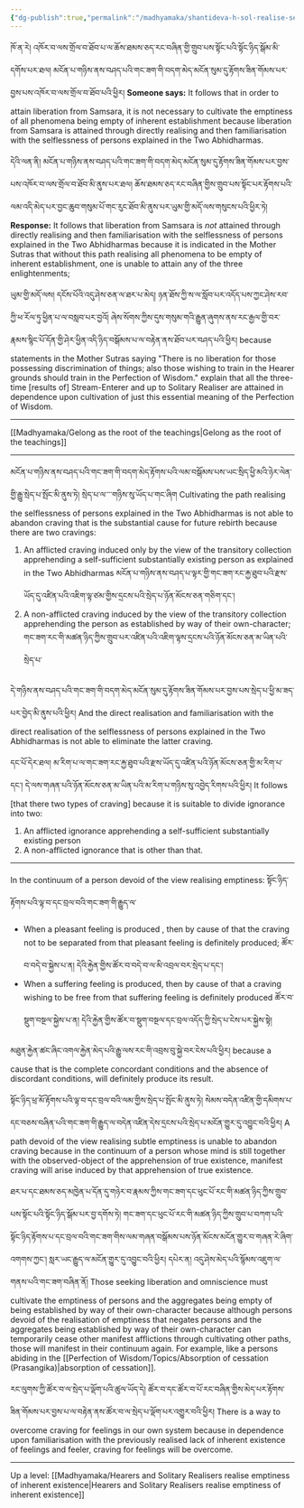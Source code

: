 ```yaml
---
{"dg-publish":true,"permalink":"/madhyamaka/shantideva-h-sol-realise-selflessness-of-phenomena/"}
---
```


ཁོ་ན་རེ། འཁོར་བ་ལས་གྲོལ་བ་ཐོབ་པ་ལ་ཆོས་ཐམས་ཅད་རང་བཞིན་གྱི་གྲུབ་པས་སྟོང་པའི་སྟོང་ཉིད་སྒོམ་མི་དགོས་པར་ཐལ། 
མངོན་པ་གཉིས་ནས་བཤད་པའི་གང་ཟག་གི་བདག་མེད་མངོན་སུམ་དུ་རྟོགས་ཟིན་གོམས་པར་བྱས་པས་འཁོར་བ་ལས་གྲོལ་བ་ཐོབ་པའི་ཕྱིར།
**Someone says:** It follows that in order to attain liberation from Samsara, it is not necessary to cultivate the emptiness of all phenomena being empty of inherent establishment because liberation from Samsara is attained through directly realising and then familiarisation with the selflessness of persons explained in the Two Abhidharmas.

དེའི་ལན་ནི། མངོན་པ་གཉིས་ནས་བཤད་པའི་གང་ཟག་གི་བདག་མེད་མངོན་སུམ་དུ་རྟོགས་ཟིན་གོམས་པར་བྱས་པས་འཁོར་བ་ལས་གྲོལ་བ་ཐོབ་མི་ནུས་པར་ཐལ། 
ཆོས་ཐམས་ཅད་རང་བཞིན་གྱིས་གྲུབ་པས་སྟོང་པར་རྟོགས་པའི་ལམ་འདི་མེད་པར་བྱང་ཆུབ་གསུམ་པོ་གང་རུང་ཐོབ་མི་ནུས་པར་ཡུམ་གྱི་མདོ་ལས་གསུངས་པའི་ཕྱིར་ཏེ། 
**Response:** It follows that liberation from Samsara is *not* attained through directly realising and then familiarisation with the selflessness of persons explained in the Two Abhidharmas because it is indicated in the Mother Sutras that without this path realising all phenomena to be empty of inherent establishment, one is unable to attain any of the three enlightenments;

ཡུམ་གྱི་མདོ་ལས། དངོས་པོའི་འདུ་ཤེས་ཅན་ལ་ཐར་པ་མེད། ཉན་ཐོས་ཀྱི་ས་ལ་སློབ་པར་འདོད་པས་ཀྱང་ཤེས་རབ་ཀྱི་ཕ་རོལ་ཏུ་ཕྱིན་པ་ལ་བསླབ་པར་བྱའོ། 
ཞེས་སོགས་ཀྱིས་དུས་གསུམ་གའི་རྒྱུན་ཞུགས་ནས་རང་རྒྱལ་གྱི་བར་རྣམས་སྙིང་པོ་དོན་གྱི་ཤེར་ཕྱིན་འདི་ཉིད་བསྒོམས་པ་ལ་བརྟེན་ནས་ཐོབ་པར་བཤད་པའི་ཕྱིར།
because statements in the Mother Sutras saying "There is no liberation for those possessing discrimination of things; also those wishing to train in the Hearer grounds should train in the Perfection of Wisdom." explain that all the three-time [results of] Stream-Enterer and up to Solitary Realiser are attained in dependence upon cultivation of just this essential meaning of the Perfection of Wisdom.

---
[[Madhyamaka/Gelong as the root of the teachings\|Gelong as the root of the teachings]]

---
མངོན་པ་གཉིས་ནས་བཤད་པའི་གང་ཟག་གི་བདག་མེད་རྟོགས་པའི་ལམ་བསྒོམས་པས་ཡང་སྲིད་ཕྱི་མའི་ཉེར་ལེན་གྱི་རྒྱུ་སྲེད་པ་སྤོང་མི་ནུས་ཏེ། 
སྲེད་པ་ལ་་་་གཉིས་སུ་ཡོད་པ་གང་ཞིག
Cultivating the path realising the selflessness of persons explained in the Two Abhidharmas is not able to abandon craving that is the substantial cause for future rebirth because there are two cravings:
1. An afflicted craving induced only by the view of the transitory collection apprehending a self-sufficient substantially existing person as explained in the Two Abhidharmas
   མངོན་པ་གཉིས་ནས་བཤད་པ་ལྟར་གྱི་གང་ཟག་རང་རྐྱ་ཐུབ་པའི་རྫས་ཡོད་དུ་འཛིན་པའི་འཇིག་ལྟ་ཙམ་གྱིས་དྲངས་པའི་སྲེད་པ་ཉོན་མོངས་ཅན་གཅིག་དང་།
2. A non-afflicted craving induced by the view of the transitory collection apprehending the person as established by way of their own-character;
   གང་ཟག་རང་གི་མཚན་ཉིད་ཀྱིས་གྲུབ་པར་འཛིན་པའི་འཇིག་ལྟས་དྲངས་པའི་ཉོན་མོངས་ཅན་མ་ཡིན་པའི་སྲེད་པ་

དེ་གཉིས་ནས་བཤད་པའི་གང་ཟག་གི་བདག་མེད་མངོན་སུམ་དུ་རྟོགས་ཟིན་གོམས་པར་བྱས་པས་སྲེད་པ་ཕྱི་མ་ཟད་པར་བྱེད་མི་ནུས་པའི་ཕྱིར།
And the direct realisation and familiarisation with the direct realisation of the selflessness of persons explained in the Two Abhidharmas is not able to eliminate the latter craving.

དང་པོ་དེར་ཐལ། མ་རིག་པ་ལ་གང་ཟག་རང་རྐྱ་ཐུབ་པའི་རྫས་ཡོད་དུ་འཛིན་པའི་ཉོན་མོངས་ཅན་གྱི་མ་རིག་པ་དང་། 
དེ་ལས་གཞན་པའི་ཉོན་མོངས་ཅན་མ་ཡིན་པའི་མ་རིག་པ་གཉིས་སུ་འབྱེད་རིགས་པའི་ཕྱིར།
It follows [that there two types of craving] because it is suitable to divide ignorance into two:
1. An afflicted ignorance apprehending a self-sufficient substantially existing person
2. A non-afflicted ignorance that is other than that.

---
In the continuum of a person devoid of the view realising emptiness: སྟོང་ཉིད་རྟོགས་པའི་ལྟ་བ་དང་བྲལ་བའི་གང་ཟག་གི་རྒྱུད་ལ་ 
- When a pleasant feeling is produced , then by cause of that the craving not to be separated from that pleasant feeling is definitely produced; ཚོར་བ་བདེ་བ་སྐྱེས་པ་ན། དེའི་རྐྱེན་གྱིས་ཚོར་བ་བདེ་བ་ལ་མི་འབྲལ་བར་སྲེད་པ་དང་།
- When a suffering feeling is produced, then by cause of that a craving wishing to be free from that suffering feeling is definitely produced
  ཚོར་བ་སྡུག་བསྔལ་སྐྱེས་པ་ན། དེའི་རྐྱེན་གྱིས་ཚོར་བ་སྡུག་བསྔལ་དང་བྲལ་འདོད་ཀྱི་སྲེད་པ་ངེས་པར་སྐྱེས་སྟེ།

མཐུན་རྐྱེན་ཚང་ཞིང་འགལ་རྐྱེན་མེད་པའི་རྒྱུ་ལས་རང་གི་འབྲས་བུ་སྐྱེ་བར་ངེས་པའི་ཕྱིར།
because a cause that is the complete concordant conditions and the absence of discordant conditions, will definitely produce its result.

སྟོང་ཉིད་ཕྲ་མོ་རྟོགས་པའི་ལྟ་བ་དང་བྲལ་བའི་ལམ་གྱིས་སྲེད་པ་སྤོང་མི་ནུས་ཏེ། 
སེམས་བདེན་འཛིན་གྱི་དམིགས་པ་དང་བཅས་བཞིན་པའི་གང་ཟག་གི་རྒྱུད་ལ་བདེན་འཛིན་དེས་དྲངས་པའི་སྲེད་པ་མངོན་གྱུར་དུ་འབྱུང་བའི་ཕྱིར།
A path devoid of the view realising subtle emptiness is unable to abandon craving because in the continuum of a person whose mind is still together with the observed-object of the apprehension of true existence, manifest craving will arise induced by that apprehension of true existence.

ཐར་པ་དང་ཐམས་ཅད་མཁྱེན་པ་དོན་དུ་གཉེར་བ་རྣམས་ཀྱིས་གང་ཟག་དང་ཕུང་པོ་རང་གི་མཚན་ཉིད་ཀྱིས་གྲུབ་པས་སྟོང་པའི་སྟོང་ཉིད་སྒོམ་པར་བྱ་དགོས་ཏེ། 
གང་ཟག་དང་ཕུང་པོ་རང་གི་མཚན་ཉིད་ཀྱིས་གྲུབ་པ་བཀག་པའི་སྟོང་ཉིད་རྟོགས་པ་དང་བྲལ་བའི་གང་ཟག་གིས་ལམ་གཞན་བསྒོམས་པས་ཉོན་མོངས་མངོན་གྱུར་བ་གཞན་རེ་ཞིག་འགགས་ཀྱང་། སླར་ཡང་རྒྱུད་ལ་མངོན་གྱུར་དུ་འབྱུང་བའི་ཕྱིར། དཔེར་ན། འདུ་ཤེས་མེད་པའི་སྙོམས་འཇུག་ལ་གནས་པའི་གང་ཟག་བཞིན་ནོ།
Those seeking liberation and omniscience must cultivate the emptiness of persons and the aggregates being empty of being established by way of their own-character because although persons devoid of the realisation of emptiness that negates persons and the aggregates being established by way of their own-character can temporarily cease other manifest afflictions through cultivating other paths, those will manifest in their continuum again. For example, like a persons abiding in the [[Perfection of Wisdom/Topics/Absorption of cessation (Prasangika)\|absorption of cessation]].

རང་ལུགས་ཀྱི་ཚོར་བ་ལ་སྲེད་པ་ལྡོག་པའི་ཚུལ་ཡོད་དེ། 
ཚོར་བ་དང་ཚོར་བ་པོ་རང་བཞིན་གྱིས་མེད་པར་རྟོགས་ཟིན་གོམས་པར་བྱས་པ་ལ་བརྟེན་ནས་ཚོར་བ་ལ་སྲེད་པ་ལྡོག་པར་འགྱུར་བའི་ཕྱིར། 
There is a way to overcome craving for feelings in our own system because in dependence upon familiarisation with the previously realised lack of inherent existence of feelings and feeler, craving for feelings will be overcome.

---
Up a level: [[Madhyamaka/Hearers and Solitary Realisers realise emptiness of inherent existence\|Hearers and Solitary Realisers realise emptiness of inherent existence]]